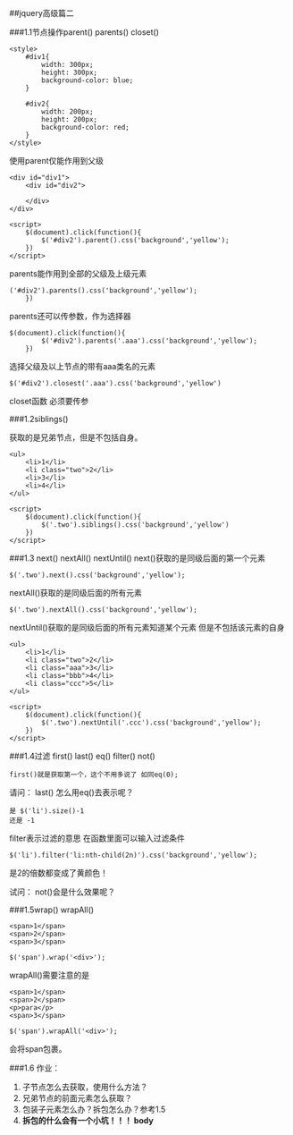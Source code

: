 ##jquery高级篇二

###1.1节点操作parent() parents() closet()

	<style>
		#div1{
			width: 300px;
			height: 300px;
			background-color: blue;
		}

		#div2{
			width: 200px;
			height: 200px;
			background-color: red;
		}
	</style>
	
使用parent仅能作用到父级

	<div id="div1">
		<div id="div2">
			
		</div>
	</div>

	<script>
		$(document).click(function(){
			$('#div2').parent().css('background','yellow');
		})
	</script>
	
parents能作用到全部的父级及上级元素

	('#div2').parents().css('background','yellow');
		})
		
parents还可以传参数，作为选择器

	$(document).click(function(){
			$('#div2').parents('.aaa').css('background','yellow');
		})
		
选择父级及以上节点的带有aaa类名的元素

	$('#div2').closest('.aaa').css('background','yellow')
	
closet函数 必须要传参

###1.2siblings()

获取的是兄弟节点，但是不包括自身。

	<ul>
		<li>1</li>
		<li class="two">2</li>
		<li>3</li>
		<li>4</li>
	</ul>

	<script>
		$(document).click(function(){
			$('.two').siblings().css('background','yellow')
		})
	</script>

###1.3 next() nextAll() nextUntil()
next()获取的是同级后面的第一个元素

	$('.two').next().css('background','yellow');

nextAll()获取的是同级后面的所有元素

	$('.two').nextAll().css('background','yellow');	
nextUntil()获取的是同级后面的所有元素知道某个元素 但是不包括该元素的自身

	<ul>
		<li>1</li>
		<li class="two">2</li>
		<li class="aaa">3</li>
		<li class="bbb">4</li>
		<li class="ccc">5</li>
	</ul>

	<script>
		$(document).click(function(){
			$('.two').nextUntil('.ccc').css('background','yellow');
		})
	</script>
	
###1.4过滤 first() last() eq() filter() not()
	
	first()就是获取第一个，这个不用多说了 如同eq(0);
	
请问： last() 怎么用eq()去表示呢？

	是 $('li').size()-1
	还是 -1

filter表示过滤的意思 在函数里面可以输入过滤条件

	$('li').filter('li:nth-child(2n)').css('background','yellow');
	
是2的倍数都变成了黄颜色！

试问： not()会是什么效果呢？

###1.5wrap() wrapAll()
	
	<span>1</span>
	<span>2</span>
	<span>3</span>
	
	$('span').wrap('<div>');

	

wrapAll()需要注意的是
	
	<span>1</span>
	<span>2</span>
	<p>para</p>
	<span>3</span>
	
	$('span').wrapAll('<div>');
	
会将span包裹。

###1.6
作业：
 
1. 子节点怎么去获取，使用什么方法？
2. 兄弟节点的前面元素怎么获取？
3. 包装子元素怎么办？拆包怎么办？参考1.5
4. **拆包的什么会有一个小坑！！！ body**
